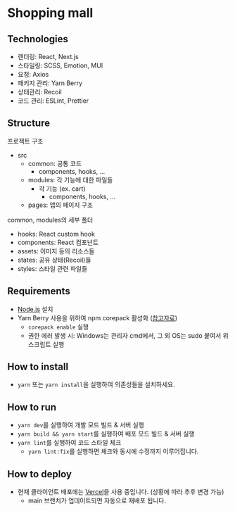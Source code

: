 # Shopping mall

## Technologies

- 렌더링: React, Next.js
- 스타일링: SCSS, Emotion, MUI
- 요청: Axios
- 패키지 관리: Yarn Berry
- 상태관리: Recoil
- 코드 관리: ESLint, Prettier

## Structure

프로젝트 구조

- src
  - common: 공통 코드
    - components, hooks, ...
  - modules: 각 기능에 대한 파일들
    - 각 기능 (ex. cart)
      - components, hooks, ...
  - pages: 앱의 페이지 구조

common, modules의 세부 폴더

- hooks: React custom hook
- components: React 컴포넌트
- assets: 이미지 등의 리소스들
- states: 공유 상태(Recoil)들
- styles: 스타일 관련 파일들

## Requirements

- [Node.js](https://nodejs.org/) 설치
- Yarn Berry 사용을 위하여 npm corepack 활성화 ([참고자료](https://yarnpkg.com/getting-started/install))
  - `corepack enable` 실행
  - 권한 에러 발생 시: Windows는 관리자 cmd에서, 그 외 OS는 sudo 붙여서 위 스크립트 실행

## How to install

- `yarn` 또는 `yarn install`을 실행하여 의존성들을 설치하세요.

## How to run

- `yarn dev`를 실행하여 개발 모드 빌드 & 서버 실행
- `yarn build && yarn start`를 실행하여 배포 모드 빌드 & 서버 실행
- `yarn lint`를 실행하여 코드 스타일 체크
  - `yarn lint:fix`를 실행하면 체크와 동시에 수정까지 이루어집니다.

## How to deploy

- 현재 클라이언트 배포에는 [Vercel](https://vercel.com/)을 사용 중입니다. (상황에 따라 추후 변경 가능)
  - main 브랜치가 업데이트되면 자동으로 재배포 됩니다.
